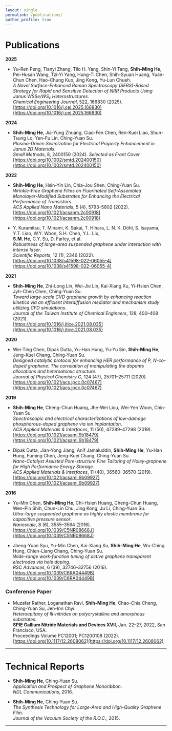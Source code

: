 ```yaml
---
layout: single
permalink: /publications/
author_profile: true
---
```


Publications
======
**2025**  
- Yu-Ren Peng, Tianyi Zhang, Tilo H. Yang, Shin-Yi Tang, **Shih-Ming He**, Pei-Husan Wang, Tzi-Yi Yang, Hung-Ti Chen, Shih-Syuan Huang, Yuan-Chun Chen, Hao-Chung Kuo, Jing Kong, Yu-Lun Chueh.  
  *A Novel Surface-Enhanced Raman Spectroscopy (SERS)-Based Strategy for Rapid and Sensitive Detection of NRR Products Using Janus WSSe/WS₂ Heterostructures*.  
  *Chemical Engineering Journal*, 522, 166830 (2025).  
  [https://doi.org/10.1016/j.cej.2025.166830](https://doi.org/10.1016/j.cej.2025.166830)  

**2024**  
- **Shih-Ming He**, Jia-Yung Zhuang, Ciao-Fen Chen, Ren-Kuei Liao, Shun-Tsung Lo, Yen-Fu Lin, Ching-Yuan Su.  
  *Plasma-Driven Selenization for Electrical Property Enhancement in Janus 2D Materials*.  
  *Small Methods*, 8, 2400150 (2024). *Selected as Front Cover*  
  [https://doi.org/10.1002/smtd.202400150](https://doi.org/10.1002/smtd.202400150)  

**2022**  
- **Shih-Ming He**, Hsin-Yin Lin, Chia-Jou Shen, Ching-Yuan Su.  
  *Wrinkle-Free Graphene Films on Fluorinated Self-Assembled Monolayer-Modified Substrates for Enhancing the Electrical Performance of Transistors*.  
  *ACS Applied Nano Materials*, 5 (4), 5793–5802 (2022).  
  [https://doi.org/10.1021/acsanm.2c00918](https://doi.org/10.1021/acsanm.2c00918)  

- Y. Kuramitsu, T. Minami, K. Sakai, T. Hihara, L. N. K. Döhl, S. Isayama, Y.T. Liao, W.Y. Woon, S.H. Chen, Y.L. Liu,  
  **S.M. He**, C.Y. Su, D. Farley, et al.  
  *Robustness of large-area suspended graphene under interaction with intense laser*.  
  *Scientific Reports*, 12 (1), 2346 (2022).  
  [https://doi.org/10.1038/s41598-022-06055-4](https://doi.org/10.1038/s41598-022-06055-4)  

**2021**  
- **Shih-Ming He**, Zhi-Long Lin, Wei-Jie Lin, Kai-Xiang Xu, Yi-Hsien Chen, Jyh-Chen Chen, Ching-Yuan Su.  
  *Toward large-scale CVD graphene growth by enhancing reaction kinetics via an efficient interdiffusion mediator and mechanism study utilizing CFD simulations*.  
  *Journal of the Taiwan Institute of Chemical Engineers*, 128, 400–408 (2021).  
  [https://doi.org/10.1016/j.jtice.2021.08.035](https://doi.org/10.1016/j.jtice.2021.08.035)
  
**2020**  
- Wei-Ting Chen, Dipak Dutta, Yu-Han Hung, Yu-Yu Sin, **Shih-Ming He**, Jeng-Kuei Chang, Ching-Yuan Su.  
  *Designed catalytic protocol for enhancing HER performance of P, N-co-doped graphene: The correlation of manipulating the dopants allocations and heteroatomic structure*.  
  *Journal of Physical Chemistry C*, 124 (47), 25701–25711 (2020).  
  [https://doi.org/10.1021/acs.jpcc.0c07467](https://doi.org/10.1021/acs.jpcc.0c07467)  

**2019**  
- **Shih-Ming He**, Cheng-Chun Huang, Jhe-Wei Liou, Wei-Yen Woon, Chin-Yuan Su.  
  *Spectroscopic and electrical characterizations of low-damage phosphorous-doped graphene via ion implantation*.  
  *ACS Applied Materials & Interfaces*, 11 (50), 47289–47298 (2019).  
  [https://doi.org/10.1021/acsami.9b18479](https://doi.org/10.1021/acsami.9b18479)  

- Dipak Dutta, Jian-Yong Jiang, Anif Jamaluddin, **Shih-Ming He**, Yu-Han Hung, Fuming Chen, Jeng-Kuei Chang, Ching-Yuan Su.  
  *Nano-Catalyst Assisted Pore-structure Fine Tailoring of Holey-graphene for High Performance Energy Storage*.  
  *ACS Applied Materials & Interfaces*, 11 (40), 36560–36570 (2019).  
  [https://doi.org/10.1021/acsami.9b09927](https://doi.org/10.1021/acsami.9b09927)  

**2016**  
- Yu-Min Chen, **Shih-Ming He**, Chi-Hsien Huang, Cheng-Chun Huang, Wen-Pin Shih, Chun-Lin Chu, Jing Kong, Ju Li, Ching-Yuan Su.  
  *Ultra-large suspended graphene as highly elastic membrane for capacitive pressure sensor*.  
  *Nanoscale*, 8 (6), 3555–3564 (2016).  
  [https://doi.org/10.1039/C5NR08668J](https://doi.org/10.1039/C5NR08668J)  

- Jheng-Yuan Syu, Yu-Min Chen, Kai-Xiang Xu, **Shih-Ming He**, Wu-Ching Hung, Chien-Liang Chang, Ching-Yuan Su.  
  *Wide-range work-function tuning of active graphene transparent electrodes via hole doping*.  
  *RSC Advances*, 6 (39), 32746–32756 (2016).  
  [https://doi.org/10.1039/C6RA04449B](https://doi.org/10.1039/C6RA04449B)  

### Conference Paper
- Muzafar Rather, Loganathan Ravi, **Shih-Ming He**, Chao-Chia Cheng, Ching-Yuan Su, Jen-Inn Chyi.  
  *Heteroepitaxy of III-nitrides on polycrystalline and amorphous substrates*.  
  **SPIE Gallium Nitride Materials and Devices XVII**, Jan. 22–27, 2022, San Francisco, USA.  
  Proceedings Volume PC12001; PC1200108 (2022).  
  [https://doi.org/10.1117/12.2608062](https://doi.org/10.1117/12.2608062)

<hr class="bold">

Technical Reports
======
- **Shih-Ming He**, Ching-Yuan Su.  
  *Application and Prospect of Graphene Nanoribbon*.  
  *NDL Communications*, 2016.  

- **Shih-Ming He**, Ching-Yuan Su.  
  *The Synthesis Technology for Large-Area and High-Quality Graphene Film*.  
  *Journal of the Vacuum Society of the R.O.C.*, 2015.  

<hr class="bold">

